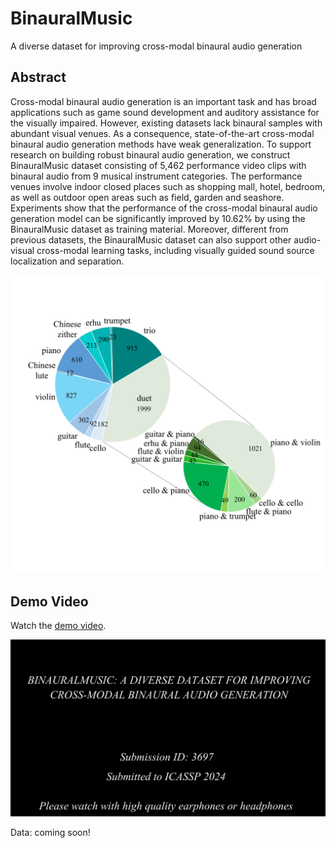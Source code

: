 # BinauralMusic
A diverse dataset for improving cross-modal binaural audio generation

## Abstract
Cross-modal binaural audio generation is an important task and has broad applications such as game sound development and auditory
assistance for the visually impaired. However, existing datasets lack binaural samples with abundant visual venues. As a consequence,
state-of-the-art cross-modal binaural audio generation methods have weak generalization. To support research on building robust binaural audio generation, we construct BinauralMusic dataset consisting of 5,462 performance video clips with binaural audio from 9 musical instrument categories. The performance venues involve indoor closed places such as shopping mall, hotel, bedroom, as well as outdoor open areas such as field, garden and seashore. Experiments show that the performance of the cross-modal binaural audio generation model can be significantly improved by 10.62% by using the BinauralMusic dataset as training material. Moreover, different from previous datasets, the BinauralMusic dataset can also support other audio-visual cross-modal learning tasks, including visually guided sound source localization and separation.

<p align="center">
<img src="dataset.png" alt="Schema represention"
width="1000px"></p>

## Demo Video
Watch the [demo video]((https://drive.google.com/file/d/1e4DLtLZcNuG0wR1EuVswiCJGRSP0cACb/view?usp=sharing)). 
<p align="center">
<img src="Demo.jpg" alt="Schema represention"
width="600px"></p>

Data: coming soon!
